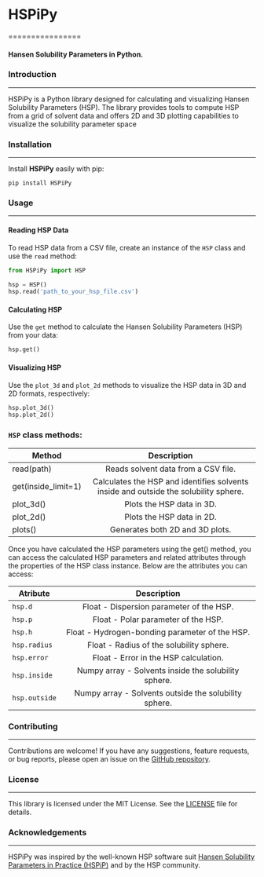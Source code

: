 # HSPiPy
================

#### Hansen Solubility Parameters in Python.

### Introduction
---------------

HSPiPy is a Python library designed for calculating and visualizing Hansen Solubility Parameters (HSP). The library provides tools to compute HSP from a grid of solvent data and offers 2D and 3D plotting capabilities to visualize the solubility parameter space


### Installation
---------------

Install **HSPiPy** easily with pip:

```
pip install HSPiPy
```


### Usage
--------

#### Reading HSP Data

To read HSP data from a CSV file, create an instance of the `HSP` class and use the `read` method:
```python
from HSPiPy import HSP

hsp = HSP()
hsp.read('path_to_your_hsp_file.csv')

```


#### Calculating HSP

Use the `get` method to calculate the Hansen Solubility Parameters (HSP) from your data:
```python
hsp.get()

```

#### Visualizing HSP

Use the `plot_3d` and `plot_2d` methods to visualize the HSP data in 3D and 2D formats, respectively:
```python
hsp.plot_3d()
hsp.plot_2d()

```

### `HSP` class methods:
| Method              |      Description                                                                       |  
|---------------------|:--------------------------------------------------------------------------------------:|
| read(path)          |  Reads solvent data from a CSV file.                                                   |
| get(inside_limit=1) |  Calculates the HSP and identifies solvents inside and outside the solubility sphere.  |
| plot_3d()           |  Plots the HSP data in 3D.                                                             |
| plot_2d()           |  Plots the HSP data in 2D.                                                             | 
| plots()             |  Generates both 2D and 3D plots.                                                       | 

Once you have calculated the HSP parameters using the get() method, you can access the calculated HSP parameters and related attributes through the properties of the HSP class instance. Below are the attributes you can access:

| Atribute      |      Description                                        |  
|---------------|:-------------------------------------------------------:|
| `hsp.d`       |  Float - Dispersion parameter of the HSP.               |
| `hsp.p`       |  Float - Polar parameter of the HSP.                    |
| `hsp.h`       |  Float - Hydrogen-bonding parameter of the HSP.         |
| `hsp.radius`  |  Float - Radius of the solubility sphere.               | 
| `hsp.error`   |  Float - Error in the HSP calculation.                  | 
| `hsp.inside`  |  Numpy array - Solvents inside the solubility sphere.   | 
| `hsp.outside` |  Numpy array - Solvents outside the solubility sphere.  | 

    

### Contributing
----------------

Contributions are welcome! If you have any suggestions, feature requests, or bug reports, please open an issue on the [GitHub repository](https://github.com/Gnpd/HSPiPy/issues).


### License
-----------

This library is licensed under the MIT License. See the [LICENSE](https://github.com/Gnpd/HSPiPy/blob/main/LICENSE) file for details.

### Acknowledgements
----------------

HSPiPy was inspired by the well-known HSP software suit [Hansen Solubility Parameters in Practice (HSPiP)](https://www.hansen-solubility.com/HSPiP/) and by the HSP community.

